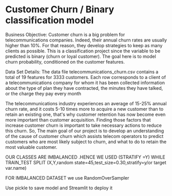 # Customer Churn / Binary classification model 

Business Objective: Customer churn is a big problem for telecommunications companies. Indeed, their annual churn rates are usually higher than 10%. For that reason, they develop strategies to keep as many clients as possible. This is a classification project since the variable to be predicted is binary (churn or loyal customer). The goal here is to model churn probability, conditioned on the customer features.

Data Set Details: The data file telecommunications_churn.csv contains a total of 19 features for 3333 customers. Each row corresponds to a client of a telecommunications company for whom it has been collected information about the type of plan they have contracted, the minutes they have talked, or the charge they pay every month

The telecommunications industry experiences an average of 15-25% annual churn rate, and it costs 5-10 times more to acquire a new customer than to retain an existing one, that's why customer retention has now become even more important than customer acquisition.
Finding those factors that increase customer churn is important to take necessary actions to reduce this churn. So, The main goal of our project is to develop an understanding of the cause of customer churn which assists telecom operators to predict customers who are most likely subject to churn, and what to do to retain the most valuable customer.

OUR CLASSES ARE IMBALANCED .HENCE WE USED (STRATIFY =Y) WHILE TRAIN_TEST SPLIT
(X,Y,random state=45,test_size=0.30,stratify=y/or target var.name)

FOR IMBALANCED DATASET
we use RandomOverSampler

Use pickle to save model and Streamlit to deploy it

